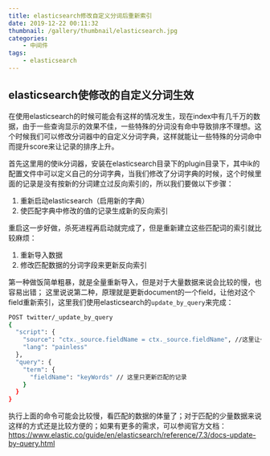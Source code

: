 ```yaml
---
title: elasticsearch修改自定义分词后重新索引
date: 2019-12-22 00:11:32
thumbnail: /gallery/thumbnail/elasticsearch.jpg
categories:
    - 中间件
tags:
    - elasticsearch
---
```


## elasticsearch使修改的自定义分词生效

在使用elasticsearch的时候可能会有这样的情况发生，现在index中有几千万的数据，由于一些查询显示的效果不佳，一些特殊的分词没有命中导致排序不理想。这个时候我们可以修改分词器中的自定义分词字典，这样就能让一些特殊的分词命中而提升score来让记录的排序上升。

<!-- more -->
首先这里用的使ik分词器，安装在elasticsearch目录下的plugin目录下，其中ik的配置文件中可以定义自己的分词字典，当我们修改了分词字典的时候，这个时候里面的记录是没有按新的分词建立过反向索引的，所以我们要做以下步骤：
1. 重新启动elasticsearch（启用新的字典）
2. 使匹配字典中修改的值的记录生成新的反向索引

重启这一步好做，杀死进程再启动就完成了，但是重新建立这些匹配词的索引就比较麻烦：
1. 重新导入数据
2. 修改匹配数据的分词字段来更新反向索引

第一种做饭简单粗暴，就是全量重新导入，但是对于大量数据来说会比较的慢，也容易出错；
这里说说第二种，原理就是更新document的一个field，让他对这个field重新索引，这里我们使用elasticsearch的`update_by_query`来完成：
``` bash
POST twitter/_update_by_query
{
  "script": {
    "source": "ctx._source.fieldName = ctx._source.fieldName", //这里让一个field = 自己，来达到更新字段的目的
    "lang": "painless"
  },
  "query": {
    "term": {
      "fieldName": "keyWords" // 这里只更新匹配的记录
    }
  }
}
```
执行上面的命令可能会比较慢，看匹配的数据的体量了；对于匹配的少量数据来说这样的方式还是比较方便的；如果有更多的需求，可以参阅官方文档：
https://www.elastic.co/guide/en/elasticsearch/reference/7.3/docs-update-by-query.html